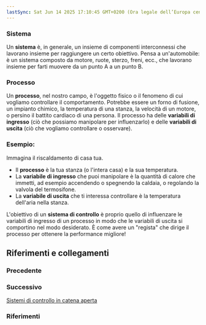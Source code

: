 ```yaml
---
lastSync: Sat Jun 14 2025 17:10:45 GMT+0200 (Ora legale dell’Europa centrale)
---
```

### Sistema
Un **sistema** è, in generale, un insieme di componenti interconnessi che lavorano insieme per raggiungere un certo obiettivo. Pensa a un'automobile: è un sistema composto da motore, ruote, sterzo, freni, ecc., che lavorano insieme per farti muovere da un punto A a un punto B.

### Processo
Un **processo**, nel nostro campo, è l'oggetto fisico o il fenomeno di cui vogliamo controllare il comportamento. Potrebbe essere un forno di fusione, un impianto chimico, la temperatura di una stanza, la velocità di un motore, o persino il battito cardiaco di una persona. Il processo ha delle **variabili di ingresso** (ciò che possiamo manipolare per influenzarlo) e delle **variabili di uscita** (ciò che vogliamo controllare o osservare).

### Esempio:
Immagina il riscaldamento di casa tua.

- Il **processo** è la tua stanza (o l'intera casa) e la sua temperatura.
- La **variabile di ingresso** che puoi manipolare è la quantità di calore che immetti, ad esempio accendendo o spegnendo la caldaia, o regolando la valvola del termosifone.
- La **variabile di uscita** che ti interessa controllare è la temperatura dell'aria nella stanza.

L'obiettivo di un **sistema di controllo** è proprio quello di influenzare le variabili di ingresso di un processo in modo che le variabili di uscita si comportino nel modo desiderato. È come avere un "regista" che dirige il processo per ottenere la performance migliore!


## Riferimenti e collegamenti
### Precedente


### Successivo
[Sistemi di controllo in catena aperta](Sistemi%20di%20controllo%20in%20catena%20aperta.md)

### Riferimenti
